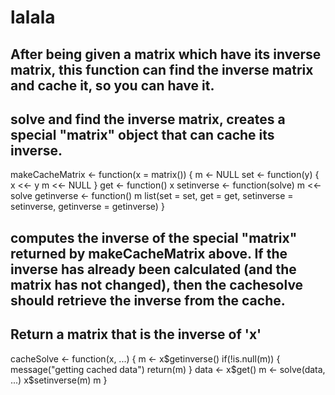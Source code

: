 # lalala

## After being given a matrix which have its inverse matrix, this function can find the inverse matrix and cache it, so you can have it.

## solve and find the inverse matrix,  creates a special "matrix" object that can cache its inverse.

makeCacheMatrix <- function(x = matrix()) {
        m <- NULL
        set <- function(y) {
                x <<- y
                m <<- NULL
        }
        get <- function() x
        setinverse <- function(solve) m <<- solve
        getinverse <- function() m
        list(set = set, get = get,
             setinverse = setinverse,
             getinverse = getinverse)
}


## computes the inverse of the special "matrix" returned by makeCacheMatrix above. If the inverse has already been calculated (and the matrix has not changed), then the cachesolve should retrieve the inverse from the cache.
## Return a matrix that is the inverse of 'x'

cacheSolve <- function(x, ...) {
        m <- x$getinverse()
        if(!is.null(m)) {
                message("getting cached data")
                return(m)
        }
        data <- x$get()
        m <- solve(data, ...)
        x$setinverse(m)
        m
}
